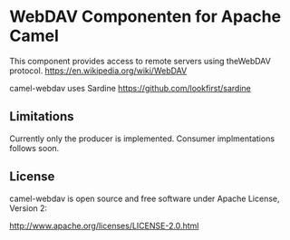# WebDAV Componenten for Apache Camel

This component provides access to remote servers using theWebDAV protocol.
https://en.wikipedia.org/wiki/WebDAV

camel-webdav uses Sardine https://github.com/lookfirst/sardine

## Limitations

Currently only the producer is implemented. Consumer implmentations follows soon.

## License

camel-webdav is open source and free software under Apache License, Version 2:

http://www.apache.org/licenses/LICENSE-2.0.html
